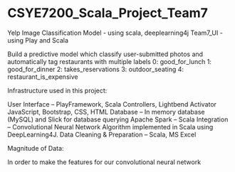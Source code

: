 # CSYE7200_Scala_Project_Team7
Yelp Image Classification Model - using scala, deeplearning4j
Team7_UI - using Play and Scala


Build a predictive model which classify user-submitted photos and automatically tag restaurants with multiple labels 
0: good_for_lunch
1: good_for_dinner
2: takes_reservations
3: outdoor_seating
4: restaurant_is_expensive 

Infrastructure used in this project:

User Interface – PlayFramework, Scala Controllers, Lightbend Activator JavaScript, Bootstrap, CSS, HTML
Database – In memory database (MySQL) and Slick for database querying
Apache Spark – Scala Integration – Convolutional Neural Network Algorithm implemented in Scala using DeepLearning4J.
Data Cleaning & Preparation – Scala, MS Excel

Magnitude of Data:

In order to make the features for our convolutional neural network




